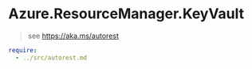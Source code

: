 # Azure.ResourceManager.KeyVault

> see https://aka.ms/autorest

``` yaml
require:
  - ../src/autorest.md
```
